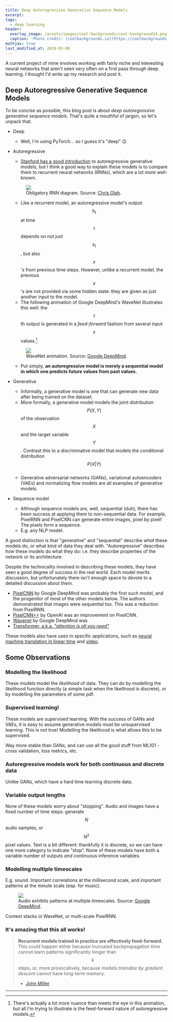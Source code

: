 ```yaml
---
title: Deep Autoregressive Generative Sequence Models
excerpt:
tags:
  - deep learning
header:
  overlay_image: /assets/images/cool-backgrounds/cool-background14.png
  caption: 'Photo credit: [coolbackgrounds.io](https://coolbackgrounds.io/)'
mathjax: true
last_modified_at: 2019-03-08
---
```


A current project of mine involves working with fairly niche and interesting
neural networks that aren't seen very often on a first pass through deep
learning. I thought I'd write up my research and post it.

## Deep Autoregressive Generative Sequence Models

To be concise as possible, this blog post is about _deep autoregressive
generative sequence models_. That's quite a mouthful of jargon, so let's unpack
that.

- Deep
    * Well, I'm using PyTorch... so I guess it's "deep" :wink:
- Autoregressive
    * [Stanford has a good introduction](https://deepgenerativemodels.github.io/notes/autoregressive/)
      to autoregressive generative models, but I think a good way to explain
      these models is to compare them to recurrent neural networks (RNNs), which
      are a lot more well-known.

    <figure>
        <a href="https://colah.github.io/posts/2015-08-Understanding-LSTMs/img/RNN-unrolled.png"><img src="https://colah.github.io/posts/2015-08-Understanding-LSTMs/img/RNN-unrolled.png"></a>
        <figcaption>Obligatory RNN diagram. Source: <a href="https://colah.github.io/posts/2015-08-Understanding-LSTMs/">Chris Olah</a>.</figcaption>
    </figure>

    * Like a recurrent model, an autoregressive model's output $$h_t$$ at time
      $$t$$ depends on not just $$x_t$$, but also $$x$$'s from previous time
      steps. However, unlike a recurrent model, the previous $$x$$'s are not
      provided via some hidden state: they are given as just another input to
      the model.
    * The following animation of Google DeepMind's WaveNet illustrates this
      well: the $$t$$th output is generated in a _feed-forward_ fashion from
      several input $$x$$ values.[^1]

    <figure>
        <a href="https://storage.googleapis.com/deepmind-live-cms/documents/BlogPost-Fig2-Anim-160908-r01.gif"><img src="https://storage.googleapis.com/deepmind-live-cms/documents/BlogPost-Fig2-Anim-160908-r01.gif"></a>
        <figcaption>WaveNet animation. Source: <a href="https://deepmind.com/blog/wavenet-generative-model-raw-audio/">Google DeepMind</a>.</figcaption>
    </figure>

    * Put simply, **an autoregressive model is merely a sequential model in
      which one predicts future values from past values.**

- Generative
    * Informally, a generative model is one that can generate new data after
      being trained on the dataset.
    * More formally, a generative model models the joint distribution
      $$P(X, Y)$$ of the observation $$X$$ and the target variable $$Y$$.
      Contrast this to a discriminative model that models the conditional
      distribution $$P(X|Y)$$.
    * Generative adversarial networks (GANs), variational autoencoders (VAEs)
      and normalizing flow models are all examples of generative models.

- Sequence model
    * Although sequence models are, well, sequential (duh), there has been
      success at applying them to non-sequential data. For example, PixelRNN and
      PixelCNN can generate entire images, pixel by pixel! The pixels form a
      sequence.
    * E.g. any NLP model.

A good distinction is that "generative" and "sequential" describe _what_ these
models do, or what kind of data they deal with. "Autoregressive" describes _how_
these models do what they do: i.e. they describe properties of the network or
its architecture.

Despite the technicality involved in describing these models, they have seen a
good degree of success in the real world. Each model merits discussion, but
unfortunately there isn't enough space to devote to a detailed discussion about
them.

 - [PixelCNN](https://arxiv.org/abs/1601.06759) by Google DeepMind was probably
   the first such model, and the progenitor of most of the other models below.
   The authors demonstrated that images were sequential too. This was a
   reduction from PixelRNN.
 - [PixelCNN++](https://arxiv.org/abs/1701.05517) by OpenAI was an improvement
   on PixelCNN.
 - [Wavenet](https://deepmind.com/blog/wavenet-generative-model-raw-audio/) by
   Google DeepMind was
 - [Transformer, a.k.a. _"attention is all you
   need"_](https://arxiv.org/abs/1706.03762)

These models also have uses in specific applications, such as [neural machine
translation in linear time](https://arxiv.org/abs/1610.10099) and
[video](https://arxiv.org/abs/1610.00527).

## Some Observations

### Modelling the likelihood

These models model the _likelihood_ of data. They can do by modelling the
likelihood function directly (a simple task when the likelihood is discrete), or
by modelling the parameters of some pdf.

### Supervised learning!

These models are supervised learning. With the success of GANs and VAEs, it is
easy to assume generative models must be unsupervised learning. This is not
true! Modelling the likelihood is what allows this to be supervised.

Way more stable than GANs, and can use all the good stuff from ML101 - cross
validation, loss metrics, etc.

### Autoregressive models work for both continuous and discrete data

Unlike GANs, which have a hard time learning discrete data.

### Variable output lengths

None of these models worry about "stopping". Audio and images have a fixed
number of time steps: generate $$N$$ audio samples, or $$N^2$$ pixel values.
Text is a bit different: thankfully it is discrete, so we can have one more
category to indicate "stop". None of these models have both a variable number of
outputs _and_ continuous inference variables.

### Modelling multiple timescales

E.g. sound. Important correlations at the millisecond scale, and important
patterns at the minute scale (esp. for music).

<figure>
    <a href="https://storage.googleapis.com/deepmind-live-cms/documents/BlogPost-Fig1-Anim-160908-r01.gif"><img src="https://storage.googleapis.com/deepmind-live-cms/documents/BlogPost-Fig1-Anim-160908-r01.gif"></a>
    <figcaption>Audio exhibits patterns at multiple timescales. Source: <a href="https://deepmind.com/blog/wavenet-generative-model-raw-audio/">Google DeepMind</a>.</figcaption>
</figure>

Context stacks in WaveNet, or multi-scale PixelRNN.

### It's amazing that this all works!

> **Recurrent models trained in practice are effectively feed-forward.** This
> could happen either because truncated backpropagation time cannot learn
> patterns significantly longer than $$k$$ steps, or, more provocatively,
> because models _trainable by gradient descent_ cannot have long-term memory.
> - [John Miller](http://www.offconvex.org/2018/07/27/approximating-recurrent/)

---

[^1]: There's actually a lot more nuance than meets the eye in this animation, but all I'm trying to illustrate is the feed-forward nature of autoregressive models.
